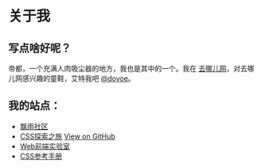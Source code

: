 # 关于我

## 写点啥好呢？

帝都，一个充满人肉吸尘器的地方，我也是其中的一个。我在 [去哪儿网](http://www.qunar.com/)，对去哪儿网感兴趣的童鞋，艾特我吧 [@doyoe](http://weibo.com/doyoe)。

## 我的站点：
* [飘雨社区](http://www.doyoe.com/)
* [CSS探索之旅](http://blog.doyoe.com/) [View on GitHub](https://github.com/doyoe/blog)
* [Web前端实验室](http://demo.doyoe.com/)
* [CSS参考手册](http://css.doyoe.com/)